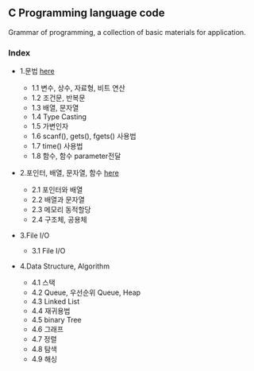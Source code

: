 ## C Programming language code
Grammar of programming, a collection of basic materials for application.
### Index
* 1.문법 [here](https://github.com/csbyun-data/C-Programming/blob/main/chap01/README.md)
  *   1.1 변수, 상수, 자료형, 비트 연산
  *   1.2 조건문, 반복문
  *   1.3 배열, 문자열
  *   1.4 Type Casting
  *   1.5 가변인자
  *   1.6 scanf(), gets(), fgets() 사용법
  *   1.7 time() 사용법
  *   1.8 함수, 함수 parameter전달
  
* 2.포인터, 배열, 문자열, 함수 [here](https://github.com/csbyun-data/C-Programming/blob/main/chap02/README.md)
  *   2.1 포인터와 배열
  *   2.2 배열과 문자열
  *   2.3 메모리 동적할당
  *   2.4 구조체, 공용체
  
* 3.File I/O
  *   3.1 File I/O

* 4.Data Structure, Algorithm
  *   4.1 스택
  *   4.2 Queue, 우선순위 Queue, Heap
  *   4.3 Linked List
  *   4.4 재귀용법
  *   4.5 binary Tree
  *   4.6 그래프
  *   4.7 정렬
  *   4.8 탐색
  *   4.9 해싱
